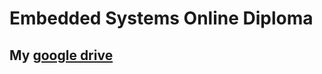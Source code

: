 # Embedded Systems Online Diploma
## My [google drive](https://drive.google.com/drive/folders/1N5IDKFzYeY94AW3HOxl2VLs3eITNBJB8?usp=sharing)
